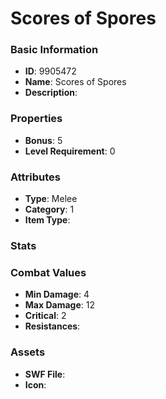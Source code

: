 # Scores of Spores



### Basic Information

- **ID**: 9905472
- **Name**: Scores of Spores
- **Description**: 

### Properties

- **Bonus**: 5
- **Level Requirement**: 0

### Attributes

- **Type**: Melee
- **Category**: 1
- **Item Type**: 

### Stats


### Combat Values

- **Min Damage**: 4
- **Max Damage**: 12
- **Critical**: 2
- **Resistances**: 

### Assets

- **SWF File**: 
- **Icon**: 

